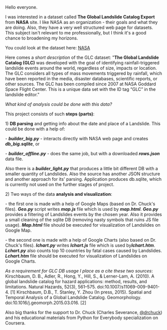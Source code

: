 <p>Hello everyone.</p>
I was interested in a dataset called <b>The Global Landslide Catalog Export</b> from <b>NASA</b> site. I like NASA as an organization - their goals and what they are doing. Also, they have a very well structured web page for datasets. This subject isn't relevant to me professionally, but I think it's a good chance to broadening my horizons.
<p>
You could look at the dataset here: <a href="https://data.nasa.gov/Earth-Science/Global-Landslide-Catalog-Export/dd9e-wu2v">NASA</a></p>
<p>Here comes a <i>short description</i> of the GLC dataset: "<b>The Global Landslide Catalog (GLC)</b> was developed with the goal of identifying rainfall-triggered landslide events around the world, regardless of size, impacts or location. The GLC considers all types of mass movements triggered by rainfall, which have been reported in the media, disaster databases, scientific reports, or other sources. The GLC has been compiled since 2007 at NASA Goddard Space Flight Center. This is a unique data set with the ID tag “GLC” in the landslide editor."</p>
<p><i>What kind of analysis could be done with this data?</i></p>
<p>This project consists of such <b>steps (parts)</b>:</p>
<p>1) <b>DB parsing</b> and getting info about the date and place of a Landslide. This could be done with a help of: <p>
- <b><i>builder_big.py</i></b> - interacts directly with NASA web page and creates <b><i>db_big.sqlite</i></b>, or </p>
<p>- <b><i>builder_offline.py</i></b> - does the same job, but with a downloaded <b><i>rows.json</i></b> data file.</p>
<p>Also there is a <b><i>builder_light.py</i></b> that produces a little bit different DB with a smaller quantity of Landslides. Also the source has another JSON structure and another approach for its' parsing. Application produces db.sqlite, which is currently not used on the further stages of project.</p>
2) Two ways of the data <b>analysis and visualization</b>:
<p>- the first one is made with a help of Google Maps (based on Dr. Chuck's files). <b><i>Geo.py</i></b> script writes <b><i>map.js</i></b> file which is used by <b><i>map.html</i></b></a>. <b><i>Geo.py</i></b> provides a filtering of Landslides events by the chosen year. Also it provides a small cleaning of the sqlite DB (removing nasty symbols that ruins JS file usage). <b><i>Map.html</i></b> file should be executed for visualization of Landslides on Google Map.</p>
<p>- the second one is made with a help of Google Charts (also based on Dr. Chuck's files). <b><i>lchart.py</i></b> writes <b><i>lchart.js</i></b> file which is used by<b><i>lchart.htm</i></b></a>. <b><i>Lchart.py</i></b> also counts top 10 countries by fatal cases caused by Landslides. <b><i>Lchart.htm</i></b> file should be executed for visualization of Landslides on Google Charts.</p>

<i>As a requirement for GLC DB usage I place as a cite these two sources</i>:
Kirschbaum, D. B., Adler, R., Hong, Y., Hill, S., & Lerner-Lam, A. (2010). A global landslide catalog for hazard applications: method, results, and limitations. Natural Hazards, 52(3), 561–575. doi:10.1007/s11069-009-9401-4. [1]
Kirschbaum, D.B., T. Stanley, Y. Zhou (In press, 2015). Spatial and Temporal Analysis of a Global Landslide Catalog. Geomorphology. doi:10.1016/j.geomorph.2015.03.016. [2]

Also big thanks for the support to Dr. Chuck (Charles Severance, <a href="https://twitter.com/drchuck">@drchuck</a>) and his educational materials from Python for Everybody specialization on Coursera.
